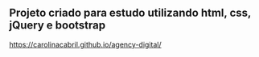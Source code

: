 ## Projeto criado para estudo utilizando html, css, jQuery e bootstrap
https://carolinacabril.github.io/agency-digital/
